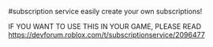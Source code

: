 #subscription service
easily create your own subscriptions!


IF YOU WANT TO USE THIS IN YOUR GAME, PLEASE READ
https://devforum.roblox.com/t/subscriptionservice/2096477
